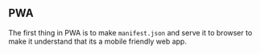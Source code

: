 ## PWA

The first thing in PWA is to make `manifest.json` and serve it to browser to make it 
understand that its a mobile friendly web app.